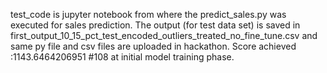 test_code is jupyter notebook from where the predict_sales.py was executed for sales prediction. The output (for test data set) is saved in first_output_10_15_pct_test_encoded_outliers_treated_no_fine_tune.csv and same py file and csv files are uploaded in hackathon.
Score achieved :1143.6464206951  #108 at initial model training phase.
